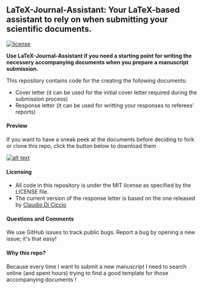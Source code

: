 ## LaTeX-Journal-Assistant: Your LaTeX-based assistant to rely on when submitting your scientific documents.

[![license](https://img.shields.io/github/license/mashape/apistatus.svg?maxAge=2592000)](https://github.com/GKalliatakis/LaTeX-Journal-Assistant/blob/master/LICENSE)

**Use LaTeX-Journal-Assistant if you need a starting point for writing the necessery accompanying documents when you prepare a manuscript submission.**

This repository contains code for the creating the following documents:

- Cover letter (it can be used for the initial cover letter required during the submission process)
- Response letter (it can be used for writting your responses to referees' reports)


#### Preview

If you want to have a sneak peek at the documents before deciding to fork or clone this repo, click the button below to download them

[![alt text](https://cdn2.iconfinder.com/data/icons/ios-7-icons/50/download2-24.png "download InitialCoverLetter")](https://github.com/GKalliatakis/LaTeX-Journal-Assistant/raw/master/InitialCoverLetter.pdf)

#### Licensing
- All code in this repository is under the MIT license as specified by the LICENSE file.
- The current version of the response letter is based on the one released by [Claudio Di Ciccio](https://github.com/cdc08x/letter-2-reviewers-LaTeX-template)

#### Questions and Comments
We use GitHub issues to track public bugs. Report a bug by opening a new issue; it's that easy!


#### Why this repo?
Because every time I want to submit a new manuscript I need to search online (and spent hours) trying to find a good template for those accompanying documents !